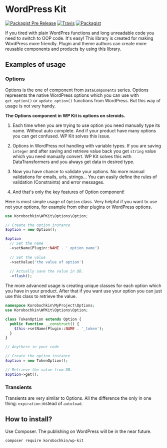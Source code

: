 # WordPress Kit

[![Packagist Pre Release](https://img.shields.io/packagist/vpre/korobochkin/wp-kit.svg)](https://packagist.org/packages/korobochkin/wp-kit) [![Travis](https://img.shields.io/travis/korobockin/wp-kit.svg)](https://travis-ci.org/korobochkin/wp-kit) [![Packagist](https://img.shields.io/packagist/dt/korobochkin/wp-kit.svg)](https://packagist.org/packages/korobochkin/wp-kit)

If you tired with plain WordPres functions and long unreadable code you need to switch to OOP code. It's easy! This library is created for making WordPress more friendly. Plugin and theme authors can create more reusable components and products by using this library.

## Examples of usage

### Options

Options is the one of component from `DataComponents` series. Options represents the native WordPress options which you can use with `get_option()` or `update_option()` functions from WordPress. But this way of usage is not very handy.

**The Options component in WP Kit is options on steroids.**
 
 1. Each time when you are trying to use option you need manually type its name. Without auto complete. And if your product have many options you can get confused. WP Kit solves this issue.
   
 2. Options in WordPress not handling with variable types. If you are saving `integer` and after saving and retrieve value back you get `string` value which you need manually convert. WP Kit solves this with DataTransformers and you always get data in desired type.
 
 3. Now you have chance to validate your options. No more manual validations for emails, urls, strings... You can easily define the rules of validation (Constraints) and error messages. 
 
 4. And that's only the key features of Option component!

Here is most simple usage of `Option` class. Very helpful if you want to use not your options, for example from other plugins or WordPress options. 

```php
use Korobochkin\WPKit\Options\Option;

// Create the option instance
$option = new Option();

$option
  // Set the name
  ->setName(Plugin::NAME . '_option_name')
  
  // Set the value 
  ->setValue('the value of option')
  
  // Actually save the value in DB.
  ->flush();
```

The more advanced usage is creating unique classes for each option which you have in your product. After that if you want use your option you can just use this class to retrieve the value.

```php
namespace Korobochkin\MyProject\Options;
use Korobochkin\WPKit\Options\Option;

class TokenOption extends Option {
  public function __construct() {
    $this->setName(Plugin::NAME . '_token');
  }
}

// Anythere in your code

// Create the option instance
$option = new TokenOption();

// Retrieve the value from DB.
$option->get();
```

### Transients

Transients are very similar to Options. All the difference the only in one thing: `expiration` instead of `autoload`.

## How to install?

Use Composer. The publishing on WordPress will be in the near future.

```bash
composer require korobochkin/wp-kit
```
